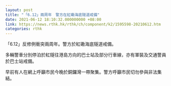 ```yaml
---
layout: post
title: "「6.12」兩周年　警方在紅磡海底隧道戒備"
date: 2021-06-12 18:10:32.000000000 +08:00
link: https://news.rthk.hk/rthk/ch/component/k2/1595598-20210612.htm
categories: rthk
---
```


「6.12」反修例衝突兩周年。警方於紅磡海底隧道戒備。

多輛警車分別停泊於紅隧往港島方向的巴士站及部分行車線，亦有軍裝及交通警員於巴士站戒備。

早前有人在網上呼籲市民今晚於銅鑼灣一帶聚集。警方呼籲市民切勿參與非法集結。

